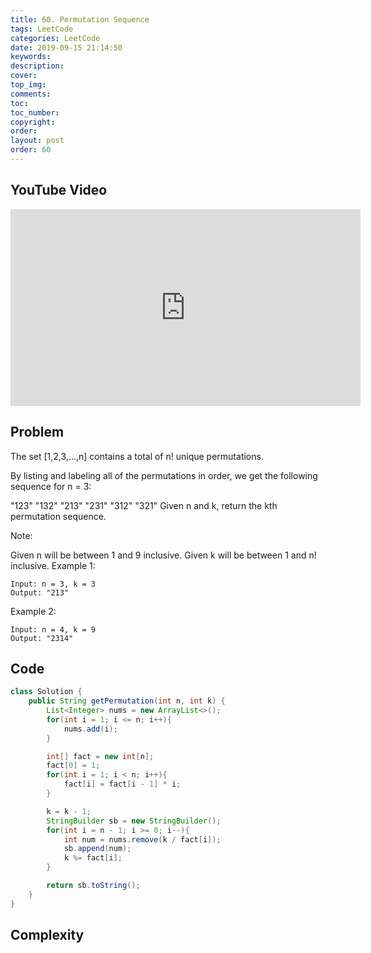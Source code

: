 ```yaml
---
title: 60. Permutation Sequence
tags: LeetCode
categories: LeetCode
date: 2019-09-15 21:14:50
keywords:
description:
cover:
top_img:
comments:
toc:
toc_number:
copyright:
order:
layout: post
order: 60
---
```


## YouTube Video

<iframe width="560" height="315" src="https://www.youtube.com/embed/MyiYm_xqbu8" frameborder="0" allow="accelerometer; autoplay; encrypted-media; gyroscope; picture-in-picture" allowfullscreen></iframe>

## Problem

The set [1,2,3,...,n] contains a total of n! unique permutations.

By listing and labeling all of the permutations in order, we get the following sequence for n = 3:

"123"
"132"
"213"
"231"
"312"
"321"
Given n and k, return the kth permutation sequence.

Note:

Given n will be between 1 and 9 inclusive.
Given k will be between 1 and n! inclusive.
Example 1:

```
Input: n = 3, k = 3
Output: "213"
```

Example 2:

```
Input: n = 4, k = 9
Output: "2314"
```

## Code

```java
class Solution {
    public String getPermutation(int n, int k) {
        List<Integer> nums = new ArrayList<>();
        for(int i = 1; i <= n; i++){
            nums.add(i);
        }

        int[] fact = new int[n];
        fact[0] = 1;
        for(int i = 1; i < n; i++){
            fact[i] = fact[i - 1] * i;
        }

        k = k - 1;
        StringBuilder sb = new StringBuilder();
        for(int i = n - 1; i >= 0; i--){
            int num = nums.remove(k / fact[i]);
            sb.append(num);
            k %= fact[i];
        }

        return sb.toString();
    }
}
```

## Complexity

